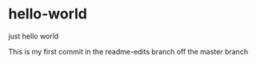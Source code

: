# hello-world
just hello world

This is my first commit in the readme-edits branch off the master branch
